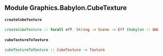 ## Module Graphics.Babylon.CubeTexture

#### `createCubeTexture`

``` purescript
createCubeTexture :: forall eff. String -> Scene -> Eff (babylon :: BABYLON | eff) CubeTexture
```

#### `cubeTextureToTexture`

``` purescript
cubeTextureToTexture :: CubeTexture -> Texture
```


